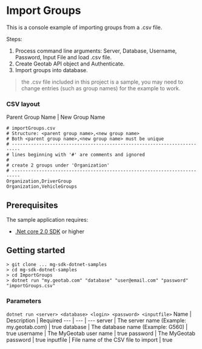 # Import Groups

This is a console example of importing groups from a .csv file.
 
Steps:
1. Process command line arguments: Server, Database, Username, Password, Input File and load .csv file.
2. Create Geotab API object and Authenticate.
3. Import groups into database.

> the .csv file included in this project is a sample, you may need to change entries (such as group names) for the example to work.

### CSV layout

Parent Group Name | New Group Name

```csv
# importGroups.csv
# Structure: <parent group name>,<new group name>
# Both <parent group name>,<new group name> must be unique 
# -------------------------------------------------------------------------
# lines beginning with '#' are comments and ignored
# 
# create 2 groups under 'Organization'
# -------------------------------------------------------------------------
Organization,DriverGroup
Organization,VehicleGroups
```

## Prerequisites
The sample application requires:

- [.Net core 2.0 SDK](https://dot.net/core) or higher

## Getting started

```
> git clone ... mg-sdk-dotnet-samples
> cd mg-sdk-dotnet-samples
> cd ImportGroups
> dotnet run "my.geotab.com" "database" "user@email.com" "password" "importGroups.csv"
```

### Parameters
`dotnet run <server> <database> <login> <password> <inputfile>`
Name | Description | Required
--- | --- | ---
server | The server name (Example: my.geotab.com) | true
database | The database name (Example: G560) | true
username | The MyGeotab user name | true
password | The MyGeotab password | true
inputfile | File name of the CSV file to import | true